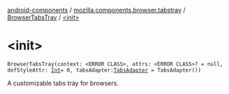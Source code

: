 [android-components](../../index.md) / [mozilla.components.browser.tabstray](../index.md) / [BrowserTabsTray](index.md) / [&lt;init&gt;](./-init-.md)

# &lt;init&gt;

`BrowserTabsTray(context: <ERROR CLASS>, attrs: <ERROR CLASS>? = null, defStyleAttr: `[`Int`](https://kotlinlang.org/api/latest/jvm/stdlib/kotlin/-int/index.html)` = 0, tabsAdapter: `[`TabsAdapter`](../-tabs-adapter/index.md)` = TabsAdapter())`

A customizable tabs tray for browsers.

